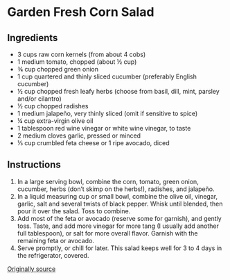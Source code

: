 # Garden Fresh Corn Salad

## Ingredients

- 3 cups raw corn kernels (from about 4 cobs)
- 1 medium tomato, chopped (about ½ cup)
- ¾ cup chopped green onion
- 1 cup quartered and thinly sliced cucumber (preferably English cucumber)
- ½ cup chopped fresh leafy herbs (choose from basil, dill, mint, parsley and/or cilantro)
- ½ cup chopped radishes
- 1 medium jalapeño, very thinly sliced (omit if sensitive to spice)
- ¼ cup extra-virgin olive oil
- 1 tablespoon red wine vinegar or white wine vinegar, to taste
- 2 medium cloves garlic, pressed or minced
- ⅓ cup crumbled feta cheese or 1 ripe avocado, diced

## Instructions

1. In a large serving bowl, combine the corn, tomato, green onion, cucumber, herbs (don’t skimp on the herbs!), radishes, and jalapeño.
2. In a liquid measuring cup or small bowl, combine the olive oil, vinegar, garlic, salt and several twists of black pepper. Whisk until blended, then pour it over the salad. Toss to combine.
3. Add most of the feta or avocado (reserve some for garnish), and gently toss. Taste, and add more vinegar for more tang (I usually add another full tablespoon), or salt for more overall flavor. Garnish with the remaining feta or avocado.
4. Serve promptly, or chill for later. This salad keeps well for 3 to 4 days in the refrigerator, covered.

[Originally source](https://cookieandkate.com/garden-fresh-corn-salad/print/30019/)